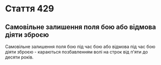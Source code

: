 Cтаття 429
====
Самовільне залишення поля бою або відмова діяти зброєю
----
Самовільне залишення поля бою під час бою або відмова під час бою діяти зброєю -
караються позбавленням волі на строк від п'яти до десяти років.
